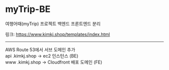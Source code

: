 # myTrip-BE
여행어때(myTrip) 프로젝트 백엔드 프론트엔드 분리

링크: https://www.kimkj.shop/templates/index.html

<hr>

AWS Route 53에서 서브 도메인 추가 <br>
api .kimkj.shop -> ec2 인스턴스 (BE) <br>
www .kimkj.shop -> Cloudfront 배포 도메인 (FE)
